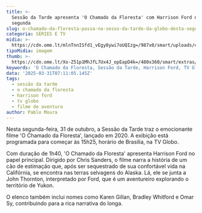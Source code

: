 ```yaml
---
title: >-
  Sessão da Tarde apresenta 'O Chamado da Floresta' com Harrison Ford nesta
  segunda
slug: o-chamado-da-floresta-passa-na-sesso-da-tarde-da-globo-desta-segunda
categoria: SÉRIES E TV
midia: >-
  https://cdn.ome.lt/mlnTnnISfd1_vEgy8ywi7oUQIzg=/987x0/smart/uploads/conteudo/fotos/ochamadodafloresta.jpg
tipoMidia: imagem
thumb: >-
  https://cdn.ome.lt/Xo-Z51p1MhJfL7Ux4J_opEapD4k=/480x360/smart/extras/conteudos/ochamadodafloresta.jpg
keywords: 'O Chamado da Floresta, Sessão da Tarde, Harrison Ford, TV Globo, filme 2020'
data: '2025-03-31T07:11:05.145Z'
tags:
  - sessão da tarde
  - o chamado da floresta
  - harrison ford
  - tv globo
  - filme de aventura
author: Pablo Moura
---
```


Nesta segunda-feira, 31 de outubro, a Sessão da Tarde traz o emocionante filme 'O Chamado da Floresta', lançado em 2020. A exibição está programada para começar às 15h25, horário de Brasília, na TV Globo.

Com duração de 1h40, 'O Chamado da Floresta' apresenta Harrison Ford no papel principal. Dirigido por Chris Sanders, o filme narra a história de um cão de estimação que, após ser sequestrado de sua confortável vida na Califórnia, se encontra nas terras selvagens do Alaska. Lá, ele se junta a John Thornton, interpretado por Ford, que é um aventureiro explorando o território de Yukon.

O elenco também inclui nomes como Karen Gillan, Bradley Whitford e Omar Sy, contribuindo para a rica narrativa do longa.
